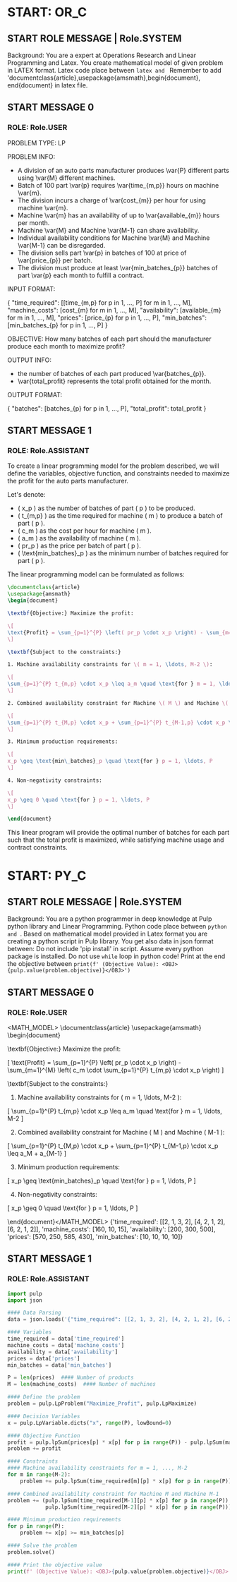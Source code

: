 # START: OR_C 
## START ROLE MESSAGE | Role.SYSTEM 
Background: You are a expert at Operations Research and Linear Programming and Latex. You create mathematical model of given problem in LATEX format. Latex code place between ```latex and ``` Remember to add 'documentclass{article},usepackage{amsmath},begin{document}, end{document} in latex file. 
## START MESSAGE 0 
### ROLE: Role.USER
<DESCRIPTION>
PROBLEM TYPE: LP

PROBLEM INFO:

- A division of an auto parts manufacturer produces \var{P} different parts using \var{M} different machines.
- Batch of 100 part \var{p} requires \var{time_{m,p}} hours on machine \var{m}.
- The division incurs a charge of \var{cost_{m}} per hour for using machine \var{m}.
- Machine \var{m} has an availability of up to \var{available_{m}} hours per month.
- Machine \var{M} and Machine \var{M-1} can share availability.
- Individual availability conditions for Machine \var{M} and Machine \var{M-1} can be disregarded.
- The division sells part \var{p} in batches of 100 at price of \var{price_{p}} per batch.
- The division must produce at least \var{min_batches_{p}} batches of part \var{p} each month to fulfill a contract.

INPUT FORMAT: 

{
    "time_required": [[time_{m,p} for p in 1, ..., P] for m in 1, ..., M],
    "machine_costs": [cost_{m} for m in 1, ..., M],
    "availability": [available_{m} for m in 1, ..., M],
    "prices": [price_{p} for p in 1, ..., P],
    "min_batches": [min_batches_{p} for p in 1, ..., P]
}

OBJECTIVE: How many batches of each part should the manufacturer produce each month to maximize profit?

OUTPUT INFO:

- the number of batches of each part produced \var{batches_{p}}.
- \var{total_profit} represents the total profit obtained for the month.

OUTPUT FORMAT:

{
    "batches": [batches_{p} for p in 1, ..., P],
    "total_profit": total_profit
}
</DESCRIPTION>


## START MESSAGE 1 
### ROLE: Role.ASSISTANT
To create a linear programming model for the problem described, we will define the variables, objective function, and constraints needed to maximize the profit for the auto parts manufacturer. 

Let's denote:
- \( x_p \) as the number of batches of part \( p \) to be produced.
- \( t_{m,p} \) as the time required for machine \( m \) to produce a batch of part \( p \).
- \( c_m \) as the cost per hour for machine \( m \).
- \( a_m \) as the availability of machine \( m \).
- \( pr_p \) as the price per batch of part \( p \).
- \( \text{min\_batches}_p \) as the minimum number of batches required for part \( p \).

The linear programming model can be formulated as follows:

```latex
\documentclass{article}
\usepackage{amsmath}
\begin{document}

\textbf{Objective:} Maximize the profit:

\[
\text{Profit} = \sum_{p=1}^{P} \left( pr_p \cdot x_p \right) - \sum_{m=1}^{M} \left( c_m \cdot \sum_{p=1}^{P} t_{m,p} \cdot x_p \right)
\]

\textbf{Subject to the constraints:}

1. Machine availability constraints for \( m = 1, \ldots, M-2 \):

\[
\sum_{p=1}^{P} t_{m,p} \cdot x_p \leq a_m \quad \text{for } m = 1, \ldots, M-2
\]

2. Combined availability constraint for Machine \( M \) and Machine \( M-1 \):

\[
\sum_{p=1}^{P} t_{M,p} \cdot x_p + \sum_{p=1}^{P} t_{M-1,p} \cdot x_p \leq a_M + a_{M-1}
\]

3. Minimum production requirements:

\[
x_p \geq \text{min\_batches}_p \quad \text{for } p = 1, \ldots, P
\]

4. Non-negativity constraints:

\[
x_p \geq 0 \quad \text{for } p = 1, \ldots, P
\]

\end{document}
```

This linear program will provide the optimal number of batches for each part such that the total profit is maximized, while satisfying machine usage and contract constraints.

# START: PY_C 
## START ROLE MESSAGE | Role.SYSTEM 
Background: You are a python programmer in deep knowledge at Pulp python library and Linear Programming. Python code place between ```python and ```. Based on mathematical model provided in Latex format you are creating a python script in Pulp library. You get also data in json format between: <DATA></DATA> Do not include 'pip install' in script. Assume every python package is installed. Do not use `while` loop in python code! Print at the end the objective between <OBJ></OBJ> `print(f' (Objective Value): <OBJ>{pulp.value(problem.objective)}</OBJ>')` 
## START MESSAGE 0 
### ROLE: Role.USER
<MATH_MODEL>
\documentclass{article}
\usepackage{amsmath}
\begin{document}

\textbf{Objective:} Maximize the profit:

\[
\text{Profit} = \sum_{p=1}^{P} \left( pr_p \cdot x_p \right) - \sum_{m=1}^{M} \left( c_m \cdot \sum_{p=1}^{P} t_{m,p} \cdot x_p \right)
\]

\textbf{Subject to the constraints:}

1. Machine availability constraints for \( m = 1, \ldots, M-2 \):

\[
\sum_{p=1}^{P} t_{m,p} \cdot x_p \leq a_m \quad \text{for } m = 1, \ldots, M-2
\]

2. Combined availability constraint for Machine \( M \) and Machine \( M-1 \):

\[
\sum_{p=1}^{P} t_{M,p} \cdot x_p + \sum_{p=1}^{P} t_{M-1,p} \cdot x_p \leq a_M + a_{M-1}
\]

3. Minimum production requirements:

\[
x_p \geq \text{min\_batches}_p \quad \text{for } p = 1, \ldots, P
\]

4. Non-negativity constraints:

\[
x_p \geq 0 \quad \text{for } p = 1, \ldots, P
\]

\end{document}</MATH_MODEL>
<DATA>
{'time_required': [[2, 1, 3, 2], [4, 2, 1, 2], [6, 2, 1, 2]], 'machine_costs': [160, 10, 15], 'availability': [200, 300, 500], 'prices': [570, 250, 585, 430], 'min_batches': [10, 10, 10, 10]}</DATA>


## START MESSAGE 1 
### ROLE: Role.ASSISTANT
```python
import pulp
import json

#### Data Parsing
data = json.loads('{"time_required": [[2, 1, 3, 2], [4, 2, 1, 2], [6, 2, 1, 2]], "machine_costs": [160, 10, 15], "availability": [200, 300, 500], "prices": [570, 250, 585, 430], "min_batches": [10, 10, 10, 10]}')

#### Variables
time_required = data['time_required']
machine_costs = data['machine_costs']
availability = data['availability']
prices = data['prices']
min_batches = data['min_batches']

P = len(prices)  #### Number of products
M = len(machine_costs)  #### Number of machines

#### Define the problem
problem = pulp.LpProblem("Maximize_Profit", pulp.LpMaximize)

#### Decision Variables
x = pulp.LpVariable.dicts("x", range(P), lowBound=0)

#### Objective Function
profit = pulp.lpSum(prices[p] * x[p] for p in range(P)) - pulp.lpSum(machine_costs[m] * pulp.lpSum(time_required[m][p] * x[p] for p in range(P)) for m in range(M))
problem += profit

#### Constraints
#### Machine availability constraints for m = 1, ..., M-2
for m in range(M-2):
    problem += pulp.lpSum(time_required[m][p] * x[p] for p in range(P)) <= availability[m]

#### Combined availability constraint for Machine M and Machine M-1
problem += (pulp.lpSum(time_required[M-1][p] * x[p] for p in range(P)) + 
            pulp.lpSum(time_required[M-2][p] * x[p] for p in range(P))) <= (availability[M-1] + availability[M-2])

#### Minimum production requirements
for p in range(P):
    problem += x[p] >= min_batches[p]

#### Solve the problem
problem.solve()

#### Print the objective value
print(f' (Objective Value): <OBJ>{pulp.value(problem.objective)}</OBJ>')
```


